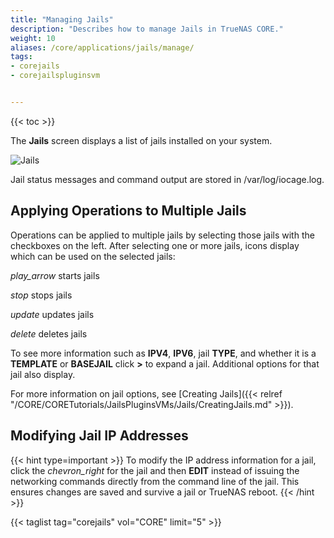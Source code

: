 ```yaml
---
title: "Managing Jails"
description: "Describes how to manage Jails in TrueNAS CORE."
weight: 10
aliases: /core/applications/jails/manage/
tags:
- corejails
- corejailspluginsvm


---
```


{{< toc >}}


The **Jails** screen displays a list of jails installed on your system.

![Jails](/images/CORE/Jails/Jails.png "Jails List")

Jail status messages and command output are stored in <file>/var/log/iocage.log</file>.

## Applying Operations to Multiple Jails

Operations can be applied to multiple jails by selecting those jails with the checkboxes on the left.
After selecting one or more jails, icons display which can be used on the selected jails:

   <i class="material-icons" aria-hidden="true" title="Start">play_arrow</i> starts jails

   <i class="material-icons" aria-hidden="true" title="Stop">stop</i> stops jails

   <i class="material-icons" aria-hidden="true" title="Update">update</i> updates jails

   <i class="material-icons" aria-hidden="true" title="Delete">delete</i> deletes jails

To see more information such as **IPV4**, **IPV6**, jail **TYPE**, and whether it is a **TEMPLATE** or **BASEJAIL** click **>** to expand a jail.
Additional options for that jail also display.

For more information on jail options, see [Creating Jails]({{< relref "/CORE/CORETutorials/JailsPluginsVMs/Jails/CreatingJails.md" >}}).

## Modifying Jail IP Addresses

{{< hint type=important >}}
To modify the IP address information for a jail, click the <i class="material-icons" aria-hidden="true" title="Expand">chevron_right</i> for the jail and then **EDIT** instead of issuing the networking commands directly from the command line of the jail.
This ensures changes are saved and survive a jail or TrueNAS reboot.
{{< /hint >}}

{{< taglist tag="corejails" vol="CORE" limit="5" >}}
